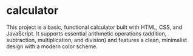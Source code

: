# calculator
This project is a basic, functional calculator built with HTML, CSS, and JavaScript. It supports essential arithmetic operations (addition, subtraction, multiplication, and division) and features a clean, minimalist design with a modern color scheme.
